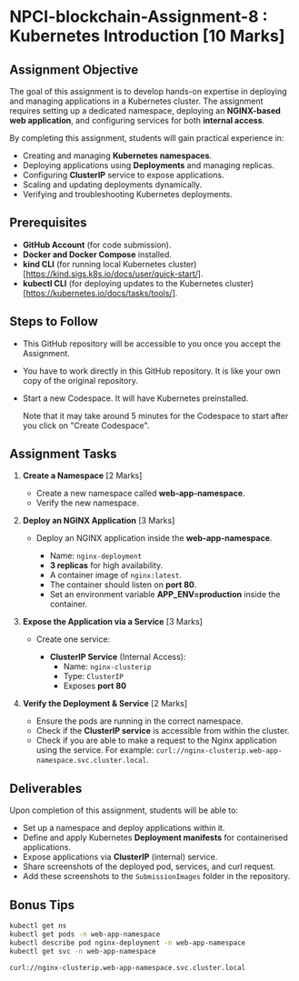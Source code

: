 # NPCI-blockchain-Assignment-8 : Kubernetes Introduction [10 Marks]

## Assignment Objective

The goal of this assignment is to develop hands-on expertise in deploying and managing applications in a Kubernetes cluster. The assignment requires setting up a dedicated namespace, deploying an **NGINX-based web application**, and configuring services for both **internal access**.

By completing this assignment, students will gain practical experience in:

*   Creating and managing **Kubernetes namespaces**.
*   Deploying applications using **Deployments** and managing replicas.
*   Configuring **ClusterIP** service to expose applications.
*   Scaling and updating deployments dynamically.
*   Verifying and troubleshooting Kubernetes deployments.

## Prerequisites

*   **GitHub Account** (for code submission).
*   **Docker and Docker Compose** installed.
*   **kind CLI** (for running local Kubernetes cluster) [https://kind.sigs.k8s.io/docs/user/quick-start/].
*   **kubectl CLI** (for deploying updates to the Kubernetes cluster) [https://kubernetes.io/docs/tasks/tools/].


## Steps to Follow

- This GitHub repository will be accessible to you once you accept the Assignment.
- You have to work directly in this GitHub repository. It is like your own copy of the original repository.
- Start a new Codespace. It will have Kubernetes preinstalled.

  Note that it may take around 5 minutes for the Codespace to start after you click on "Create Codespace".


## Assignment Tasks

1.  **Create a Namespace** [2 Marks]
   
    *   Create a new namespace called **web-app-namespace**.
    *   Verify the new namespace.
      
2.  **Deploy an NGINX Application** [3 Marks]
   
    *   Deploy an NGINX application inside the **web-app-namespace**.
      
        *   Name: `nginx-deployment`
        *   **3 replicas** for high availability.
        *   A container image of `nginx:latest`.
        *   The container should listen on **port 80**.
        *   Set an environment variable **APP_ENV=production** inside the container.
          
3.  **Expose the Application via a Service** [3 Marks]
   
    *   Create one service:
      
        *   **ClusterIP Service** (Internal Access):
            *   Name: `nginx-clusterip`
            *   Type: `ClusterIP`
            *   Exposes **port 80**
              
4.  **Verify the Deployment & Service** [2 Marks]
   
    *   Ensure the pods are running in the correct namespace.
    *   Check if the **ClusterIP service** is accessible from within the cluster.
    *   Check if you are able to make a request to the Nginx application using the service. For example: `curl://nginx-clusterip.web-app-namespace.svc.cluster.local`.

## Deliverables

Upon completion of this assignment, students will be able to:

*   Set up a namespace and deploy applications within it.
*   Define and apply Kubernetes **Deployment manifests** for containerised applications.
*   Expose applications via **ClusterIP** (internal) service.
*   Share screenshots of the deployed pod, services, and curl request.
*   Add these screenshots to the `SubmissionImages` folder in the repository.

## Bonus Tips

```bash
kubectl get ns
kubectl get pods -n web-app-namespace
kubectl describe pod nginx-deployment -n web-app-namespace
kubectl get svc -n web-app-namespace

curl://nginx-clusterip.web-app-namespace.svc.cluster.local
